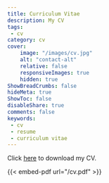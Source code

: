 ```yaml
---
title: Curriculum Vitae
description: My CV
tags:
 - cv
category: cv
cover:
    image: "/images/cv.jpg"
    alt: "contact-alt"
    relative: false
    responsiveImages: true
    hidden: true
ShowBreadCrumbs: false
hideMeta: true
ShowToc: false
disableShare: true
comments: false
keywords:
 - cv
 - resume
 - curriculum vitae
---
```


Click <a href='/cv.pdf'>here</a> to download my CV.

{{< embed-pdf url="/cv.pdf" >}}
